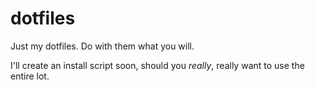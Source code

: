 # dotfiles
Just my dotfiles. Do with them what you will. 

I'll create an install script soon, should you *really*, really want to use the entire lot.
